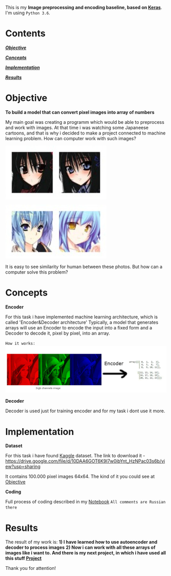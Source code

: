 This is my **Image preprocessing and encoding baseline, based on [Keras](https://keras.io/)**. 
I'm using `Python 3.6`.
# Contents

[***Objective***](https://github.com/DmitryIo/animefaces#objective)

[***Concepts***](https://github.com/DmitryIo/animefaces#concepts)

[***Implementation***](https://github.com/DmitryIo/animefaces#implementation)

[***Results***](https://github.com/DmitryIo/animefaces#results)

# Objective

**To build a model that can convert pixel images into array of numbers**

My main goal was creating a programm which would be able to preprocess and work with images. At that time i was watching some Japaneese cartoons, and that is why i decided to make a project connected to machine learning problem. How can computer work with such images?

![](./img/girls1.jpg)

![](./img/girls2.jpg)

It is easy to see similarity for human between these photos. But how can a computer solve this problem?

# Concepts

**Encoder**

For this task i have implemented machine learning architecture, which is called 'Encoder&Decoder architecture'
Typically, a model that generates arrays will use an Encoder to encode the input into a fixed form and a Decoder to decode it, pixel by pixel, into an array.

`How it works:`
![](./img/encoder.jpg)

**Decoder**

Decoder is used just for training encoder and for my task i dont use it more.

# Implementation

**Dataset**

For this task i have found [Kaggle](https://www.kaggle.com/) dataset. The link to download it - https://drive.google.com/file/d/10DAA6GOT6K9I7w0ibYnt_HzNPac03s6b/view?usp=sharing

It contains 100.000 pixel images 64x64. The kind of it you could see at [Objective](https://github.com/DmitryIo/animefaces#objective)

**Coding**

Full process of coding described in my [Notebook](autoencoder.ipynb) `All comments are Russian there`

# Results

The result of my work is: 
 **1) I have learned how to use autoencoder and decoder to process images**
 **2) Now i can work with all these arrays of images like i want to. And there is my next project, in which i have used all this stuff [Project](https://github.com/DmitryIo/animebot)**
 
Thank you for attention!
